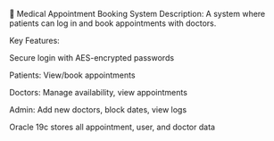 🏥 Medical Appointment Booking System
Description:
A system where patients can log in and book appointments with doctors.

Key Features:

Secure login with AES-encrypted passwords

Patients: View/book appointments

Doctors: Manage availability, view appointments

Admin: Add new doctors, block dates, view logs

Oracle 19c stores all appointment, user, and doctor data
